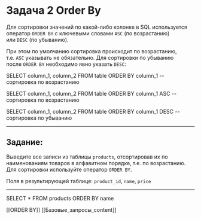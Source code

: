 # Задача 2 Order By

Для сортировки значений по какой-либо колонке в SQL используется оператор `ORDER BY` с ключевыми словами `ASC` (по возрастанию) или `DESC` (по убыванию).

При этом по умолчанию сортировка происходит по возрастанию, т.е. `ASC` указывать не обязательно. Для сортировки по убыванию после `ORDER BY` необходимо явно указать `DESC`:

SELECT column_1, column_2
FROM table
ORDER BY column_1        -- сортировка по возрастанию


SELECT column_1, column_2
FROM table
ORDER BY column_1 ASC    -- сортировка по возрастанию


SELECT column_1, column_2
FROM table
ORDER BY column_1 DESC   -- сортировка по убыванию

---

## **Задание:**

Выведите все записи из таблицы `products`, отсортировав их по наименованиям товаров в алфавитном порядке, т.е. по возрастанию. Для сортировки используйте оператор `ORDER BY`.

Поля в результирующей таблице: `product_id`, `name`, `price`
___ 

SELECT *
FROM   products
ORDER BY name

[[ORDER BY]]
[[Базовые_запросы_content]]